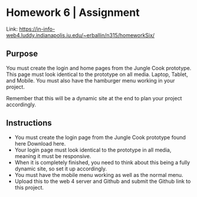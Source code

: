 # Homework 6 | Assignment

Link: https://in-info-web4.luddy.indianapolis.iu.edu/~erballin/n315/homeworkSix/

## Purpose

You must create the login and home pages from the Jungle Cook prototype. This page must look identical to the prototype on all media. Laptop, Tablet, and Mobile. You must also have the hamburger menu working in your project.

Remember that this will be a dynamic site at the end to plan your project accordingly.

## Instructions

- You must create the login page from the Jungle Cook prototype found here Download here.
- Your login page must look identical to the prototype in all media, meaning it must be responsive.
- When it is completely finished, you need to think about this being a fully dynamic site, so set it up accordingly.
- You must have the mobile menu working as well as the normal menu.
- Upload this to the web 4 server and Github and submit the Github link to this project.
